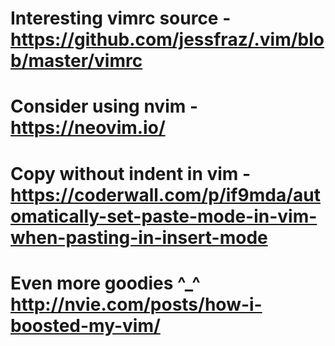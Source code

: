 # Interesting vimrc source - https://github.com/jessfraz/.vim/blob/master/vimrc

# Consider using nvim - https://neovim.io/

# Copy without indent in vim - https://coderwall.com/p/if9mda/automatically-set-paste-mode-in-vim-when-pasting-in-insert-mode

# Even more goodies ^_^ http://nvie.com/posts/how-i-boosted-my-vim/
